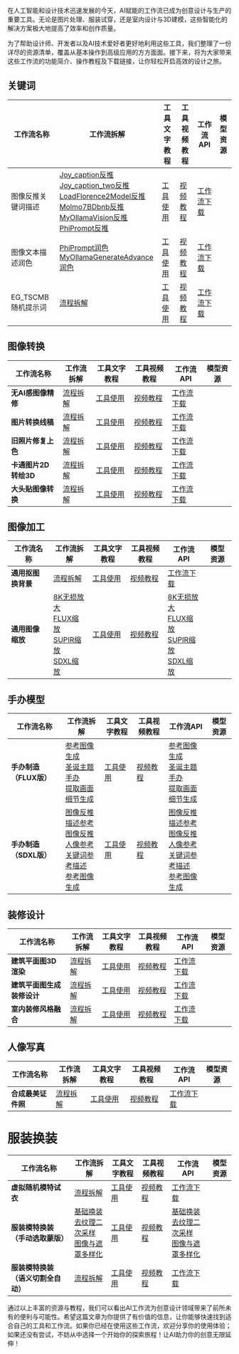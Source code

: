 在人工智能和设计技术迅速发展的今天，AI赋能的工作流已成为创意设计与生产的重要工具。无论是图片处理、服装试穿，还是室内设计与3D建模，这些智能化的解决方案极大地提高了效率和创作质量。

为了帮助设计师、开发者以及AI技术爱好者更好地利用这些工具，我们整理了一份详尽的资源清单，覆盖从基本操作到高级应用的方方面面。接下来，将为大家带来这些工作流的功能简介、操作教程及下载链接，让你轻松开启高效的设计之旅。


## 关键词
| 工作流名称 | 工作流拆解 | 工具文字教程 | 工具视频教程 | 工作流API | 模型资源 |
| -------- | ----------- | ------------- | ------------- | ------------- | -------- |
|图像反推关键词描述|[Joy_caption反推](https://datayang.blog.csdn.net/article/details/129711234)<br>[Joy_caption_two反推](https://datayang.blog.csdn.net/article/details/130909870)<br>[LoadFlorence2Model反推](https://datayang.blog.csdn.net/article/details/131560880)<br>[Molmo7BDbnb反推](https://datayang.blog.csdn.net/article/details/131561342)<br>[MyOllamaVision反推](https://datayang.blog.csdn.net/article/details/130841403)<br>[PhiPrompt反推](https://datayang.blog.csdn.net/article/details/131573664)|[工具使用](https://datayang.blog.csdn.net/article/details/146057593)|[视频教程](https://www.bilibili.com/video/BV1gZc2eyEmE/)|[工作流下载](https://download.csdn.net/download/qq_20288327/90073120)||
|图像文本描述润色|[PhiPrompt润色](https://datayang.blog.csdn.net/article/details/130717731)<br>[MyOllamaGenerateAdvance润色](https://datayang.blog.csdn.net/article/details/130696792)|[工具使用](https://datayang.blog.csdn.net/article/details/146057598)|[视频教程](https://www.bilibili.com/video/BV1SZc2eCEq3/)|[工作流下载](https://download.csdn.net/download/qq_20288327/90073120)||
|EG_TSCMB随机提示词|[流程拆解](https://datayang.blog.csdn.net/article/details/144269643)|[工具使用](https://datayang.blog.csdn.net/article/details/146057600)|[视频教程](https://www.bilibili.com/video/BV1mxCzY6Eer/)|[工作流下载](https://download.csdn.net/download/qq_20288327/90086264)||

## 图像转换

| 工作流名称 | 工作流拆解 | 工具文字教程 | 工具视频教程 | 工作流API | 模型资源 |
| -------- | ----------- | ------------- | ------------- | ------------- | -------- |
|**无AI感图像精修**|[流程拆解](https://datayang.blog.csdn.net/article/details/143976608)|[工具使用](https://datayang.blog.csdn.net/article/details/146039655)|[视频教程]()|[工作流下载](https://download.csdn.net/download/qq_20288327/90024547)||
| **图片转换线稿** | [流程拆解](https://datayang.blog.csdn.net/article/details/144269580) | [工具使用](https://datayang.blog.csdn.net/article/details/146040826) | [视频教程](https://www.bilibili.com/video/BV1kwCnY5EmQ/) | [工作流下载](https://download.csdn.net/download/qq_20288327/90086260) | |
|**旧照片修复上色**|[流程拆解](https://datayang.blog.csdn.net/article/details/145059020)|[工具使用](https://datayang.blog.csdn.net/article/details/146042897)|[视频教程]()|[工作流下载](https://download.csdn.net/download/qq_20288327/90249978)||
|**卡通图片2D转绘3D**|[流程拆解](https://datayang.blog.csdn.net/article/details/145358615)|[工具使用](https://datayang.blog.csdn.net/article/details/146045067)|[视频教程]()|[工作流下载](https://download.csdn.net/download/qq_20288327/90290327)||
|**大头贴图像转换**|[流程拆解](https://datayang.blog.csdn.net/article/details/145358621)|[工具使用](https://datayang.blog.csdn.net/article/details/146045095)|[视频教程]()|[工作流下载](https://download.csdn.net/download/qq_20288327/90290328)||


## 图像加工

| 工作流名称 | 工作流拆解 | 工具文字教程 | 工具视频教程 | 工作流API | 模型资源 |
| -------- | ----------- | ------------- | ------------- | ------------- | -------- |
| **通用抠图换背景** | [流程拆解](https://datayang.blog.csdn.net/article/details/144269616) | [工具使用](https://datayang.blog.csdn.net/article/details/通用抠图换背景) | [视频教程](https://www.bilibili.com/video/BV18Zc2eCEdG/) | [工作流下载](https://download.csdn.net/download/qq_20288327/90086263) | |
|**通用图像缩放**|[8K无损放大](https://datayang.blog.csdn.net/article/details/144269658)<br/>[FLUX缩放](https://datayang.blog.csdn.net/article/details/144269680)<br/>[SUPIR缩放](https://datayang.blog.csdn.net/article/details/144269728)<br/>[SDXL缩放](https://datayang.blog.csdn.net/article/details/145056794)|[工具使用](https://datayang.blog.csdn.net/article/details/146041819)|[视频教程](https://www.bilibili.com/video/BV1SZc2eCE6w/)|[8K无损放大](https://download.csdn.net/download/qq_20288327/90086265)<br/>[FLUX缩放](https://download.csdn.net/download/qq_20288327/90086266)<br/>[SUPIR缩放](https://download.csdn.net/download/qq_20288327/90086267)<br/>[SDXL缩放](https://download.csdn.net/download/qq_20288327/90249962)||


## 手办模型
| 工作流名称 | 工作流拆解 | 工具文字教程 | 工具视频教程 | 工作流API | 模型资源 |
| -------- | ----------- | ------------- | ------------- | ------------- | -------- |
|**手办制造（FLUX版）**|[参考图像生成 ](https://datayang.blog.csdn.net/article/details/145364318)<br/>[圣诞主题手办](https://datayang.blog.csdn.net/article/details/145358632)<br/>[提取画面细节生成](https://datayang.blog.csdn.net/article/details/145358638)|[工具使用](https://datayang.blog.csdn.net/article/details/146045123)|[视频教程]()|[参考图像生成 ](https://download.csdn.net/download/qq_20288327/90290329)<br/>[圣诞主题手办](https://download.csdn.net/download/qq_20288327/90290333)<br/>[提取画面细节生成](https://download.csdn.net/download/qq_20288327/90290334)||
|**手办制造（SDXL版）**|[图像反推描述参考](https://datayang.blog.csdn.net/article/details/145358655)<br/>[图像反推人像参考](https://datayang.blog.csdn.net/article/details/145358661)<br/>[关键词参考描述](https://datayang.blog.csdn.net/article/details/145358638)<br/>[参考图像生成 ](https://datayang.blog.csdn.net/article/details/145358649)|[工具使用](https://datayang.blog.csdn.net/article/details/146047366)|[视频教程]()|[图像反推描述参考](https://download.csdn.net/download/qq_20288327/90290337)<br/>[图像反推人像参考](https://download.csdn.net/download/qq_20288327/90290338)<br/>[关键词参考描述](https://download.csdn.net/download/qq_20288327/90290335)<br/>[参考图像生成](https://download.csdn.net/download/qq_20288327/90290329)||

## 装修设计
| 工作流名称 | 工作流拆解 | 工具文字教程 | 工具视频教程 | 工作流API | 模型资源 |
| -------- | ----------- | ------------- | ------------- | ------------- | -------- |
|**建筑平面图3D渲染**|[流程拆解](https://datayang.blog.csdn.net/article/details/145059285)|[工具使用](https://datayang.blog.csdn.net/article/details/146043197)|[视频教程]()|[工作流下载](https://download.csdn.net/download/qq_20288327/90250101)||
|**建筑平面图生成装修设计**|[流程拆解](https://datayang.blog.csdn.net/article/details/145059313)|[工具使用](https://datayang.blog.csdn.net/article/details/146043227)|[视频教程]()|[工作流下载](https://download.csdn.net/download/qq_20288327/90250114)||
|**室内装修风格融合**|[流程拆解](https://datayang.blog.csdn.net/article/details/145059344)|[工具使用](https://datayang.blog.csdn.net/article/details/146043239)|[视频教程]()|[工作流下载](https://download.csdn.net/download/qq_20288327/90250269)||

## 人像写真

| 工作流名称 | 工作流拆解 | 工具文字教程 | 工具视频教程 | 工作流API | 模型资源 |
| -------- | ----------- | ------------- | ------------- | ------------- | -------- |
|**合成最美证件照**|[流程拆解](https://datayang.blog.csdn.net/article/details/145058764)|[工具使用](https://datayang.blog.csdn.net/article/details/146041424)|[视频教程]()|[工作流下载](https://download.csdn.net/download/qq_20288327/90249967)||

# 服装换装

| 工作流名称 | 工作流拆解 | 工具文字教程 | 工具视频教程 | 工作流API | 模型资源 |
| -------- | ----------- | ------------- | ------------- | ------------- | -------- |
|**虚拟随机模特试衣**|[流程拆解](https://datayang.blog.csdn.net/article/details/143482629)|[工具使用](https://datayang.blog.csdn.net/article/details/146032356)|[视频教程]()|[工作流下载](https://download.csdn.net/download/qq_20288327/89974199)||
|**服装模特换装（手动选取蒙版）**|[基础换装](https://datayang.blog.csdn.net/article/details/145358671) <br>[去纹理二次采样](https://datayang.blog.csdn.net/article/details/145358677) <br>[图像与遮罩多样化](https://datayang.blog.csdn.net/article/details/145358683)|[工具使用](https://datayang.blog.csdn.net/article/details/146048276)|[视频教程]()|[基础换装](https://download.csdn.net/download/qq_20288327/90300260) <br/>[去纹理二次采样](https://download.csdn.net/download/qq_20288327/90300258) <br/>[图像与遮罩多样化](https://download.csdn.net/download/qq_20288327/90300255)||
|**服装模特换装（语义切割全自动）**|[流程拆解](http://download.csdn.net/download/qq_20288327/90290338)|[工具使用](https://datayang.blog.csdn.net/article/details/146048241)|[视频教程]()|[工作流下载](http://download.csdn.net/download/qq_20288327/90290338)||




通过以上丰富的资源与教程，我们可以看出AI工作流为创意设计领域带来了前所未有的便利与可能性。希望这篇文章为你提供了有价值的信息，让你能够快速找到适合自己的工具和工作流。如果你已经在使用这些工作流，欢迎分享你的使用体验；如果还没有尝试，不妨从中选择一个开始你的探索旅程！让AI助力你的创意无限延伸！